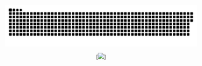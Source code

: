 ![snake gif](https://github.com/ducnguyen1511/ducnguyen1511/blob/output/github-contribution-grid-snake.svg)

<div width="100%" align="center">
  
[![](https://github-readme-stats.vercel.app/api?username=ducnguyen1511&show_icons=true&theme=radical&hide_border=true)]
</div>
